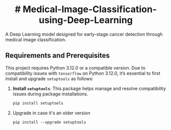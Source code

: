 <h1 align ="center"># Medical-Image-Classification-using-Deep-Learning </h1>

A Deep Learning model designed for early-stage cancer detection through medical image classification.

## Requirements and Prerequisites

This project requires Python 3.12.0 or a compatible version. Due to compatibility issues with `tensorflow` on Python 3.12.0, it’s essential to first install and upgrade `setuptools` as follows:

1. **Install `setuptools`**: This package helps manage and resolve compatibility issues during package installations.
   
   ```bash
   pip install setuptools
   ```
2. Upgrade in case it's an older version

   ```
   pip install --upgrade setuptools
   ```
   
